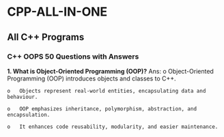 # CPP-ALL-IN-ONE
## All C++ Programs

### C++ OOPS 50 Questions with Answers

 **1.	What is Object-Oriented Programming (OOP)?**
Ans:
    o	Object-Oriented Programming (OOP) introduces objects and classes to C++.

    o	Objects represent real-world entities, encapsulating data and behaviour.

    o	OOP emphasizes inheritance, polymorphism, abstraction, and encapsulation.

    o	It enhances code reusability, modularity, and easier maintenance.